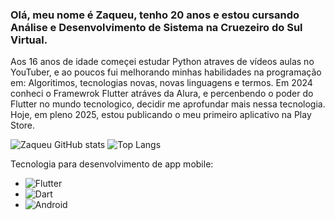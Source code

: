 ### Olá, meu nome é Zaqueu, tenho 20 anos e estou cursando Análise e Desenvolvimento de Sistema na Cruezeiro do Sul Virtual.
Aos 16 anos de idade começei estudar Python atraves de vídeos aulas no YouTuber, e ao poucos fui melhorando minhas habilidades na programação em: Algoritimos, tecnologias novas, novas linguagens e termos. Em 2024 conheci o Framewrok Flutter atráves da Alura, e percenbendo o poder do Flutter no mundo tecnologico, decidir me aprofundar mais nessa tecnologia. Hoje, em pleno 2025, estou publicando o meu primeiro aplicativo na Play Store.

![Zaqueu GitHub stats](https://github-readme-stats.vercel.app/api?username=Zaqueu-Dev-Dias&show_icons=true&theme=radical) ![Top Langs](https://github-readme-stats.vercel.app/api/top-langs/?username=Zaqueu-Dev-Dias&hide_progress=true&theme=radical)

Tecnologia para desenvolvimento de app mobile:
* ![Flutter](	https://img.shields.io/badge/Flutter-02569B?)
* ![Dart](	https://img.shields.io/badge/Dart-0175C2?)
* ![Android](https://img.shields.io/badge/Android-3DDC84?style=for-)




